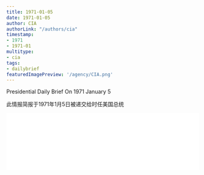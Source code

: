 ```yaml
---
title: 1971-01-05
date: 1971-01-05
author: CIA 
authorLink: "/authors/cia"
timestamp: 
- 1971
- 1971-01
multitype: 
- cia
tags: 
- dailybrief
featuredImagePreview: '/agency/CIA.png'
---
```



Presidential Daily Brief On 1971 January 5

此情报简报于1971年1月5日被递交给时任美国总统

<!--more-->





<div id="over" style="width:100%; overflow:hidden"> <iframe id="sFrame" name="sFrame" frameborder="no" border="0"  allowfullscreen marginwidth="0" scrolling="no" src = " /CIA/1971-01-05.html "  style = " position:absulute; width: 806px; top: 300;" > </iframe> </div>